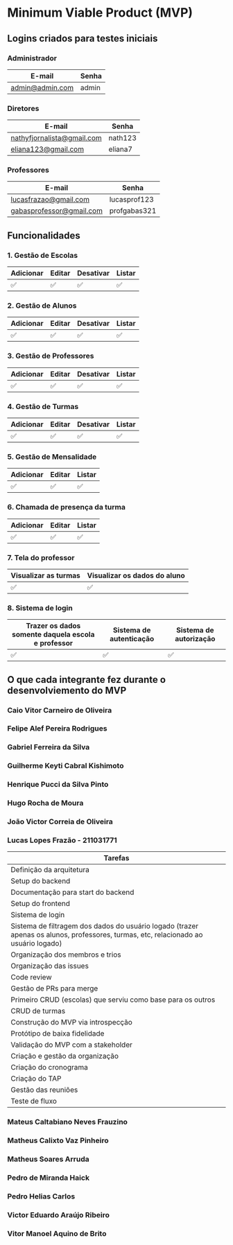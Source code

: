 # Minimum Viable Product (MVP)

## Logins criados para testes iniciais

### Administrador

| E-mail          | Senha |
| --------------- | ----- |
| admin@admin.com | admin |

### Diretores

| E-mail                     | Senha   |
| -------------------------- | ------- |
| nathyfjornalista@gmail.com | nath123 |
| eliana123@gmail.com        | eliana7 |

### Professores

| E-mail                   | Senha        |
| ------------------------ | ------------ |
| lucasfrazao@gmail.com    | lucasprof123 |
| gabasprofessor@gmail.com | profgabas321 |

## Funcionalidades

### 1. Gestão de Escolas

| Adicionar | Editar | Desativar | Listar |
| --------- | ------ | --------- | ------ |
| ✅        | ✅     | ✅        | ✅     |

### 2. Gestão de Alunos

| Adicionar | Editar | Desativar | Listar |
| --------- | ------ | --------- | ------ |
| ✅        | ✅     | ✅        | ✅     |

### 3. Gestão de Professores

| Adicionar | Editar | Desativar | Listar |
| --------- | ------ | --------- | ------ |
| ✅        | ✅     | ✅        | ✅     |

### 4. Gestão de Turmas

| Adicionar | Editar | Desativar | Listar |
| --------- | ------ | --------- | ------ |
| ✅        | ✅     | ✅        | ✅     |

### 5. Gestão de Mensalidade

| Adicionar | Editar | Listar |
| --------- | ------ | ------ |
| ✅        | ✅     | ✅     |


### 6. Chamada de presença da turma

| Adicionar | Editar | Listar |
| --------- | ------ | ------ |
| ✅        | ✅     | ✅     |

### 7. Tela do professor

| Visualizar as turmas | Visualizar os dados do aluno |
| -------------------- | ---------------------------- |
| ✅                   | ✅                           |

### 8. Sistema de login

| Trazer os dados somente daquela escola e professor | Sistema de autenticação | Sistema de autorização |
| -------------------------------------------------- | ----------------------- | ---------------------- |
| ✅                                                 | ✅                      | ✅                     |

## O que cada integrante fez durante o desenvolviemento do MVP

### Caio Vitor Carneiro de Oliveira

### Felipe Alef Pereira Rodrigues

### Gabriel Ferreira da Silva

### Guilherme Keyti Cabral Kishimoto

### Henrique Pucci da Silva Pinto

### Hugo Rocha de Moura

### João Victor Correia de Oliveira

### Lucas Lopes Frazão - 211031771

| Tarefas                                                                                                                             |
| ----------------------------------------------------------------------------------------------------------------------------------- |
| Definição da arquitetura                                                                                                            |
| Setup do backend                                                                                                                    |
| Documentação para start do backend                                                                                                  |
| Setup do frontend                                                                                                                   |
| Sistema de login                                                                                                                    |
| Sistema de filtragem dos dados do usuário logado (trazer apenas os alunos, professores, turmas, etc, relacionado ao usuário logado) |
| Organização dos membros e trios                                                                                                     |
| Organização das issues                                                                                                              |
| Code review                                                                                                                         |
| Gestão de PRs para merge                                                                                                            |
| Primeiro CRUD (escolas) que serviu como base para os outros                                                                         |
| CRUD de turmas                                                                                                                      |
| Construção do MVP via introspecção                                                                                                  |
| Protótipo de baixa fidelidade                                                                                                       |
| Validação do MVP com a stakeholder                                                                                                  |
| Criação e gestão da organização                                                                                                     |
| Criação do cronograma                                                                                                               |
| Criação do TAP                                                                                                                      |
| Gestão das reuniões                                                                                                                 |
| Teste de fluxo                                                                                                                      |

### Mateus Caltabiano Neves Frauzino

### Matheus Calixto Vaz Pinheiro

### Matheus Soares Arruda

### Pedro de Miranda Haick

### Pedro Helias Carlos

### Victor Eduardo Araújo Ribeiro

### Vitor Manoel Aquino de Brito
